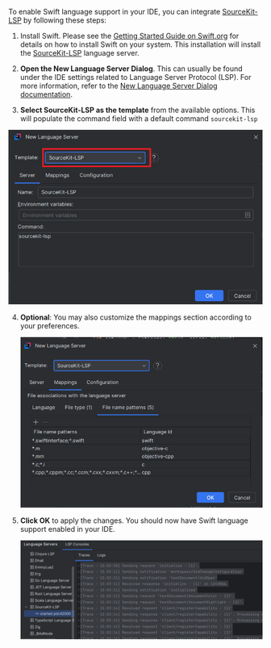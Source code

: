 To enable Swift language support in your IDE, you can integrate [SourceKit-LSP](https://github.com/swiftlang/sourcekit-lsp) by following these steps:

1. Install Swift. Please see the [Getting Started Guide on Swift.org](https://www.swift.org/getting-started/) for details on how to install Swift on your system.
   This installation will install the [SourceKit-LSP](https://github.com/swiftlang/sourcekit-lsp) language server.

2. **Open the New Language Server Dialog**. This can usually be found under the IDE settings related to Language Server Protocol (LSP).
   For more information, refer to the [New Language Server Dialog documentation](../UserDefinedLanguageServer.md#new-language-server-dialog).

3. **Select SourceKit-LSP as the template** from the available options.
   This will populate the command field with a default command `sourcekit-lsp`

![SourceKit-LSP template](../images/user-defined-ls/SourceKitLSPTemplate.png)

4. **Optional**: You may also customize the mappings section according to your preferences.

   ![SourceKit-LSP template mappings](../images/user-defined-ls/SourceKitLSPTemplateMappings.png)

5. **Click OK** to apply the changes. You should now have Swift language support enabled in your IDE.

   ![SourceKit-LSP in LSP Console](../images/user-defined-ls/SourceKitLSPInLSPConsole.png)